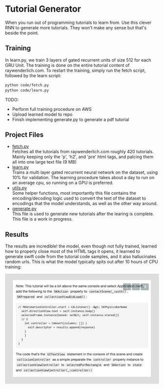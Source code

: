 # Tutorial Generator
When you run out of programming tutorials to learn from. Use this clever RNN to generate more tutorials. They won't make any sense but that's beside the point.

## Training
In learn.py, we train 3 layers of gated recurrent units of size 512 for each GRU Unit. The training is done on the entire tutorial content of raywenderlich.com. To restart the training, simply run the fetch script, followed by the learn script:
```BASH
python code/fetch.py
python code/learn.py
```
TODO:
* Perform full training procedure on AWS
* Upload learned model to repo
* Finish implementing generate.py to generate a pdf tutorial

## Project Files
* [fetch.py](code/fetch.py) <br/> Fetches all the tutorials from raywenderlich.com roughly 420 tutorials. Mainly keeping only the 'p', 'h2', and 'pre' html tags, and palcing them all into one large text file (9 MB)
* [learn.py](code/learn.py) <br/> Trains a multi layer gated recurrent neural network on the dataset, using 10% for validation. The learning procedure takes about a day to run on an average cpu, so running on a GPU is preferred.
* [utils.py](code/utils.py) <br/> Some helper functions, most importantly this file contains the encoding/decoding logic used to convert the text of the dataset to encodings that the model understands, as well as the other way around.
* [generate.py](code/generate.py) <br/> This file is used to generate new tutorials after the learing is complete. This file is a work in progress.


## Results
The results are incredible! the model, even though not fully trained, learned how to properly close most of the HTML tags it opens, it learned to generate swift code from the tutorial code samples, and it also hallucinates random urls. This is what the model typically spits out after 10 hours of CPU training:

![](assets/README-9ab69.png)
